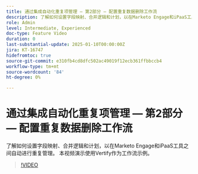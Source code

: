 ```yaml
---
title: 通过集成自动化重复项管理 — 第2部分 — 配置重复数据删除工作流
description: 了解如何设置字段映射、合并逻辑和计划，以在Marketo Engage和iPaaS工具之间自动进行重复管理。 本视频演示使用Vertify作为工作流示例。
role: Admin
level: Intermediate, Experienced
doc-type: Feature Video
duration: 0
last-substantial-update: 2025-01-10T00:00:00Z
jira: KT-16747
hidefromtoc: true
source-git-commit: e310fb4cd8dfc502ac49019f12ecb361ffbbccb4
workflow-type: tm+mt
source-wordcount: '84'
ht-degree: 0%

---
```



# 通过集成自动化重复项管理 — 第2部分 — 配置重复数据删除工作流

了解如何设置字段映射、合并逻辑和计划，以在Marketo Engage和iPaaS工具之间自动进行重复管理。 本视频演示使用Vertify作为工作流示例。

>[!VIDEO](https://video.tv.adobe.com/v/3429486/?learn=on&enablevpops)
